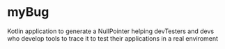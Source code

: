 # myBug
Kotlin application to generate a NullPointer helping devTesters and devs who develop tools to trace it to test their applications in a real enviroment
